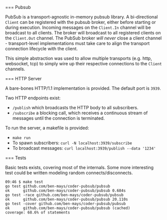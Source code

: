 === Pubsub

PubSub is a transport-agnostic in-memory pubsub library. A bi-directional `Client` can be registered with the pubsub broker, either before starting or during execution. Incoming messages on the `Client.In` channel will be broadcast to all clients. The broker will broadcast to all registered clients on the `Client.Out` channel. The PubSub broker *will never* close a client channel - transport-level implementations must take care to align the transport connection lifecycle with the client.

This simple abstraction was used to allow multiple transports (e.g. http, websocket, tcp) to simply wire up their respective connections to the `Client` channels.

=== HTTP Server

A bare-bones HTTP/1.1 implementation is provided. The default port is `3939`. 

Two HTTP endpoints exist:

 - `/publish` which broadcasts the HTTP body to all subscribers.
 - `/subscribe` a blocking call, which receives a continuous stream of messages until the connection is terminated.

To run the server, a makefile is provided:
 - `make run`
 - To spawn subscribers: `curl -N localhost:3939/subscribe`
 - To broadcast messages: `curl localhost:3939/publish --data '1234'`

=== Tests

Basic tests exists, covering most of the internals. Some more interesting test could be written modeling random connects/disconnects.

```
09:46 $ make test
go test github.com/ben-mays/coder-pubsub/pubsub
ok      github.com/ben-mays/coder-pubsub/pubsub 0.684s
go test -race github.com/ben-mays/coder-pubsub/pubsub
ok      github.com/ben-mays/coder-pubsub/pubsub 20.110s
go test -cover github.com/ben-mays/coder-pubsub/pubsub
ok      github.com/ben-mays/coder-pubsub/pubsub (cached)       coverage: 68.6% of statements
```